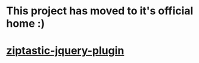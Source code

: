 # This project has moved to it's official home :)
# [ziptastic-jquery-plugin](https://github.com/ziptastic/ziptastic-jquery)
